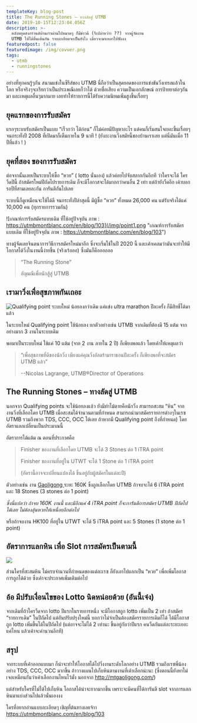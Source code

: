 ```yaml
---
templateKey: blog-post
title: The Running Stones – ทางลัดสู่ UTMB
date: 2019-10-15T12:23:04.056Z
description: >-
  หลังหยุดสงกรานต์บ้านเราผ่านไปหมาดๆ ก็มีข่าวดี (รึเปล่าหว่าา ??) จากผู้จัดงาน
  UTMB ให้ได้ตื่นเต้นกัน รายละเอียดจะเป็นยังไง เดี๋ยวจะมาเหลาให้ฟังงง
featuredpost: false
featuredimage: /img/covver.png
tags:
  - utmb
  - runningstones
---
```

อย่างที่ทุกคนรู้ๆกัน สนามแข่งในซีรีส์ของ UTMB นี่ถือว่าเป็นสุดยอดของการแข่งขันวิ่งเทรลแล้วในโลก หรือจริงๆจะเรียกว่าเป็นประเพณีเลยก็ว่าได้ ด้วยชื่อเสียง ความเป็นเอกลักษณ์ การป้ายยาต่อๆกันมา และเหตุผลอื่นๆมากมาย เลยทำให้รายการนี้ได้รับความนิยมเพิ่มสูงขึ้นเรื่อยๆ

## ยุคแรกของการรับสมัคร

แรกๆระบบรับสมัครเป็นแบบ “เร็วกว่า ได้ก่อน” ก็ไม่ค่อยมีปัญหาอะไร แต่คนก็เริ่มสนใจเยอะขึ้นเรื่อยๆ จนกระทั่งปี 2008 ที่เปิดมาก็เต็มภายใน 9 นาที ! (ยังกะงานวิ่งสมัยนี้ของบ้านเราเลย แต่นี่มันเมื่อ 11 ปีที่แล้ว ! )

## ยุคที่สอง ของการรับสมัคร

ต่อจากนั้นเลยเป็นระบบให้ซื้อ “หวย” ( lotto นั่นเอง) แล้วค่อยไปจับสลากกันอีกที ว่าใครจะได้ ใครวืดปีนี้ ถ้าสมัครใหม่ปีถัดไปรายการเดิม ก็จะมีโอกาสจะได้มากกว่าคนอื่น 2 เท่า แต่ถ้ายังวืดอีก เค้าบอกรอปีที่สามเลยละกัน การันตีกันไปเลย

ระบบนี้ก็ดูเหมือนจะใช้ได้ดี จนกระทั่งปีล่าสุดนี้ มีผู้ซื้อ “หวย” ทั้งหมด 26,000 คน แต่รับจริงได้แค่ 10,000 คน (ทุกรายการรวมกัน)

![เกณฑ์การรับสมัครแบบเดิม ที่ใช้อยู่ปัจจุบัน ภาพ : https://utmbmontblanc.com/en/blog/103](/img/point1.png "เกณฑ์การรับสมัครแบบเดิม ที่ใช้อยู่ปัจจุบัน ภาพ : https://utmbmontblanc.com/en/blog/103")

ทางผู้จัดเลยจินตนาการวิธีการสมัครใหม่มาอีก ซึ่งจะเริ่มใช้ในปี 2020 นี้ และเค้าเคลมว่ามันจะทำให้มีโอกาสได้วิ่งในงานนี้ง่ายขึ้น (จริงเร้อออ) ซึ่งมันก็คืออออออ

> “The Running Stone”
>
> อัญมณีเพื่อนักสู้สู่ UTMB

## เรามาวิ่งเพื่อสุขภาพกันเถอะ

![Qualifying point ระบบใหม่ น้อยลงกว่าเดิม  แค่แข่ง ultra marathon ปีละครั้ง ก็มีสิทธิ์ได้มาแล้ว](/img/point2.png "Qualifying point ระบบใหม่ น้อยลงกว่าเดิม  แค่แข่ง ultra marathon ปีละครั้ง ก็มีสิทธิ์ได้มาแล้ว")

ในระบบใหม่ Qualifying point ใช้น้อยลง ยกตัวอย่างเช่น UTMB จากเดิมที่ต้องมี 15 แต้ม จากอย่างมาก 3 งานในระบบเดิม

พอมาเป็นระบบใหม่ ใช้แค่ 10 แต้ม (จาก 2 งาน ภายใน 2 ปี) ก็เพียงพอแล้ว โดยเค้าให้เหตุผลว่า

> “เพื่อสุขภาพที่ดีของนักวิ่ง เพียงแค่คุณวิ่งอัลตร้ามาราธอนปีละครั้ง ก็เพียงพอที่จะสมัคร UTMB แล้ว”
>
> \--Nicolas Lagrange, UTMB®Director of Operations

## The Running Stones – ทางลัดสู่ UTMB

นอกจาก Qualifying points จะใช้น้อยลงแล้ว ยังมีท่าไม้ตายคือนักวิ่ง สามารถสะสม “หิน” จากงานวิ่งที่เลือกโดย UTMB เมื่อสะสมได้จำนวนตามที่กำหนด สามารถนำมาสมัครรายการต่างๆในเรซ UTMB รวมถึงพวก TDS, CCC, OCC ได้เลย ถ้าหากมี Qualifying point ถึงที่กำหนด) โดยอัตราแลกเปลี่ยนเป็นประมาณนี้

อัตราการได้แต้ม ณ ตอนที่ประกาศคือ

> Finisher ของงานที่เลือกโดย UTMB จะได้ 3 Stones ต่อ 1 iTRA point
>
> Finisher ของงานที่อยู่ใน UTWT จะได้ 1 Stone ต่อ 1 iTRA point
>
> (อัตรานี้อาจจะเปลี่ยนแปลงได้ ขึ้นอยู่กับผู้สมัครในแต่ละปี)

ตัวอย่างเช่น งาน [Gaoligong ](http://mtgaoligong.com/)ระยะ 160K ซึ่งถูกเลือกโดย UTMB ถ้าจบจะได้ 6 iTRA point และ 18 Stones (3 stones ต่อ 1 point)

_ซึ่งนี่แปลว่า ถ้าจบ 160K งานนี้ และมีอีกแค่ 4 iTRA point ก็จะการันตีการสมัคร UTMB ปีถัดไปได้เลย ไม่ต้องลุ้นหวยให้เหนื่อยอีกต่อไป_

หรือถ้าจบงาน HK100 ที่อยู่ใน UTWT จะได้ 5 iTRA point และ 5 Stones (1 stone ต่อ 1 point)

## อัตราการแลกหิน เพื่อ Slot การสมัครเป็นตามนี้

![](/img/point3.png)

ส่วนใครที่สะสมหิน ไม่ครบจำนวนที่กำหนดของแต่ละเรซ ก็ยังเอาไปแลกเป็น “หวย” เพื่อเพิ่มโอกาสการถูกได้ด้วย ซึ่งเค้าจะประกาศเพิ่มเติมต่อไป

## อ้อ มีปรับเงื่อนไขของ Lotto นิดหน่อยด้วย (อันนี้เจ๋ง)

จากเดิมที่ถ้าใครวืดจาก lotto ปีแรกในรายการหนึ่ง จะมีโอกาสถูก lotto เพิ่มเป็น 2 เท่า ถ้าสมัคร “รายการเดิม” ในปีถัดไป แต่อันปรับปรุงใหม่นี้ บอกว่าไม่จำเป็นต้องสมัครรายการเดิมก็ได้ ได้มีโอกาสถูก lotto เพิ่มขึ้นได้ในปีถัดไป (แต่อาจจะไม่ได้ 2 เท่านะ ขึ้นอยู่กับว่าปีแรก คนวืดกันแต่ละระยะเยอะแค่ไหน แล้วเค้าจะคำนวนอีกที)

## สรุป

จากระบบที่เค้าออกแบบมา ก็น่าจะทำให้โอกาสได้ไปวิ่งงานระดับโลกอย่าง UTMB รวมถึงเรซพี่น้องอย่าง TDS, CCC, OCC มากขึ้น ถ้าวางแผนไปเก็บหินตามงานที่เค้าเลือกน่ะนะ (ซึ่งตอนนี้ยังหาไม่เจอเหมือนกันว่าเค้าเลือกงานไหนไว้มั่ง นอกจาก <http://mtgaoligong.com/>)

แต่สำหรับใครที่ไม่ได้ไปเก็บหิน โอกาสได้น่าจะยากมากขึ้น เพราะจะมีคนที่ได้การันตี slot จากการแลกหินมาแบ่งส่วนไปแล้วนั่นเองงง

ใครที่อยากอ่านแบบละเอียดๆ เชิญที่ต้นทางเลยจ้าา <https://utmbmontblanc.com/en/blog/103>
